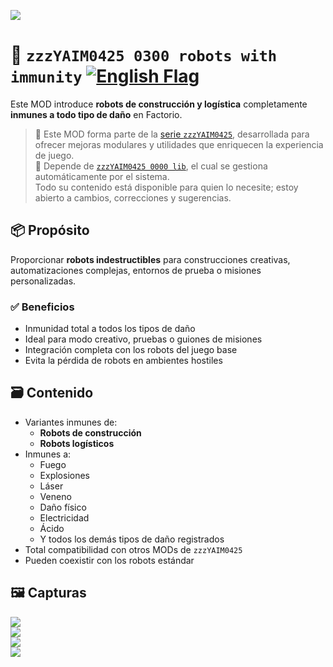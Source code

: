 ![](https://github.com/yaim0425/zzzYAIM0425-0300-robots-with-immunity/raw/main/thumbnail.png)

# 🤖 `zzzYAIM0425 0300 robots with immunity` [![English Flag](https://flagcdn.com/20x15/gb.png)](https://github.com/yaim0425/zzzYAIM0425-0300-robots-with-immunity/blob/main/README.md)

Este MOD introduce **robots de construcción y logística** completamente **inmunes a todo tipo de daño** en Factorio.

> 🧩 Este MOD forma parte de la [serie `zzzYAIM0425`](https://github.com/yaim0425), desarrollada para ofrecer mejoras modulares y utilidades que enriquecen la experiencia de juego.  
> 🔧 Depende de [`zzzYAIM0425 0000 lib`](https://github.com/yaim0425/zzzYAIM0425-0000-lib), el cual se gestiona automáticamente por el sistema.  
> Todo su contenido está disponible para quien lo necesite; estoy abierto a cambios, correcciones y sugerencias.

## 📦 Propósito

Proporcionar **robots indestructibles** para construcciones creativas, automatizaciones complejas, entornos de prueba o misiones personalizadas.

### ✅ Beneficios

- Inmunidad total a todos los tipos de daño  
- Ideal para modo creativo, pruebas o guiones de misiones  
- Integración completa con los robots del juego base  
- Evita la pérdida de robots en ambientes hostiles  

## 🗃️ Contenido

- Variantes inmunes de:
  - **Robots de construcción**
  - **Robots logísticos**
- Inmunes a:
  - Fuego  
  - Explosiones  
  - Láser  
  - Veneno  
  - Daño físico  
  - Electricidad  
  - Ácido  
  - Y todos los demás tipos de daño registrados  
- Total compatibilidad con otros MODs de `zzzYAIM0425`  
- Pueden coexistir con los robots estándar  

## 🖼️ Capturas

![](https://github.com/yaim0425/zzzYAIM0425-0300-robots-with-immunity/raw/main/Doc/base/Screenshot%20(1).png)  
![](https://github.com/yaim0425/zzzYAIM0425-0300-robots-with-immunity/raw/main/Doc/base/Screenshot%20(2).png)  
![](https://github.com/yaim0425/zzzYAIM0425-0300-robots-with-immunity/raw/main/Doc/base/Screenshot%20(3).png)  
![](https://github.com/yaim0425/zzzYAIM0425-0300-robots-with-immunity/raw/main/Doc/base/Screenshot%20(4).png)
